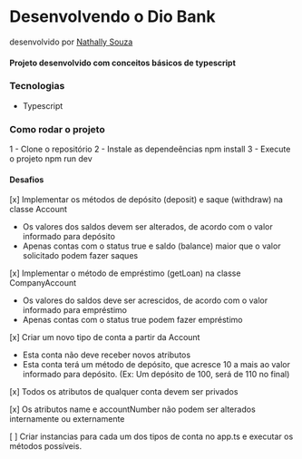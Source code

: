 # Desenvolvendo o Dio Bank
desenvolvido por [Nathally Souza](https://github.com/nathyts)
#### Projeto desenvolvido com conceitos básicos de typescript
### Tecnologias
- Typescript

### Como rodar o projeto
1 - Clone o repositório
2 - Instale as dependeências
npm install
3 - Execute o projeto
npm run dev

#### Desafios
[x] Implementar os métodos de depósito (deposit) e saque (withdraw) na classe Account
  - Os valores dos saldos devem ser alterados, de acordo com o valor informado para depósito
  - Apenas contas com o status true e saldo (balance) maior que o valor solicitado podem fazer saques

[x] Implementar o método de empréstimo (getLoan) na classe CompanyAccount
  - Os valores do saldos deve ser acrescidos, de acordo com o valor informado para empréstimo
  - Apenas contas com o status true podem fazer empréstimo

[x] Criar um novo tipo de conta a partir da Account
  - Esta conta não deve receber novos atributos
  - Esta conta terá um método de depósito, que acresce 10 a mais ao valor informado para depósito. (Ex: Um depósito de 100, será de 110 no final)

[x] Todos os atributos de qualquer conta devem ser privados

[x] Os atributos name e accountNumber não podem ser alterados internamente ou externamente

[ ] Criar instancias para cada um dos tipos de conta no app.ts e executar os métodos possíveis.
